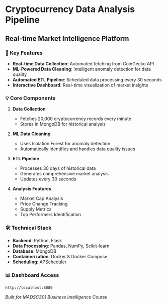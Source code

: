 # Cryptocurrency Data Analysis Pipeline
## Real-time Market Intelligence Platform

### 🚀 Key Features
- **Real-time Data Collection**: Automated fetching from CoinGecko API
- **ML-Powered Data Cleaning**: Intelligent anomaly detection for data quality
- **Automated ETL Pipeline**: Scheduled data processing every 30 seconds
- **Interactive Dashboard**: Real-time visualization of market insights

### 💡 Core Components
1. **Data Collection**
   - Fetches 20,000 cryptocurrency records every minute
   - Stores in MongoDB for historical analysis

2. **ML Data Cleaning**
   - Uses Isolation Forest for anomaly detection
   - Automatically identifies and handles data quality issues

3. **ETL Pipeline**
   - Processes 30 days of historical data
   - Generates comprehensive market analysis
   - Updates every 30 seconds

4. **Analysis Features**
   - Market Cap Analysis
   - Price Change Tracking
   - Supply Metrics
   - Top Performers Identification

### 🛠️ Technical Stack
- **Backend**: Python, Flask
- **Data Processing**: Pandas, NumPy, Scikit-learn
- **Database**: MongoDB
- **Containerization**: Docker & Docker Compose
- **Scheduling**: APScheduler

### 📊 Dashboard Access
```
http://localhost:8080
```

*Built for MADSC301 Business Intelligence Course* 